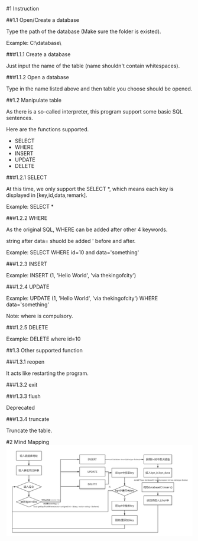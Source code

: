#1 Instruction

##1.1 Open/Create a database

Type the path of the database (Make sure the folder is existed).

Example: C:\database\

###1.1.1 Create a database

Just input the name of the table (name shouldn't contain whitespaces).

###1.1.2 Open a database

Type in the name listed above and then table you choose should be opened.

##1.2 Manipulate table

As there is a so-called interpreter, this program support some basic SQL sentences.

Here are the functions supported.

* SELECT
* WHERE
* INSERT
* UPDATE
* DELETE

###1.2.1 SELECT

At this time, we only support the SELECT *, which means each key is displayed in [key,id,data,remark].

Example: SELECT *

###1.2.2 WHERE

As the original SQL, WHERE can be added after other 4 keywords.

string after data= shuold be added ' before and after.

Example: SELECT WHERE id=10 and data='something'

###1.2.3 INSERT

Example: INSERT (1, 'Hello World', 'via thekingofcity')

###1.2.4 UPDATE

Example: UPDATE (1, 'Hello World', 'via thekingofcity') WHERE data='something'

Note: where is compulsory.

###1.2.5 DELETE

Example: DELETE where id=10

##1.3 Other supported function

###1.3.1 reopen

It acts like restarting the program.

###1.3.2 exit 

###1.3.3 flush

Deprecated

###1.3.4 truncate

Truncate the table.

#2 Mind Mapping
![Mind Mapping](https://github.com/thekingofcity/Database/blob/master/Database.png)